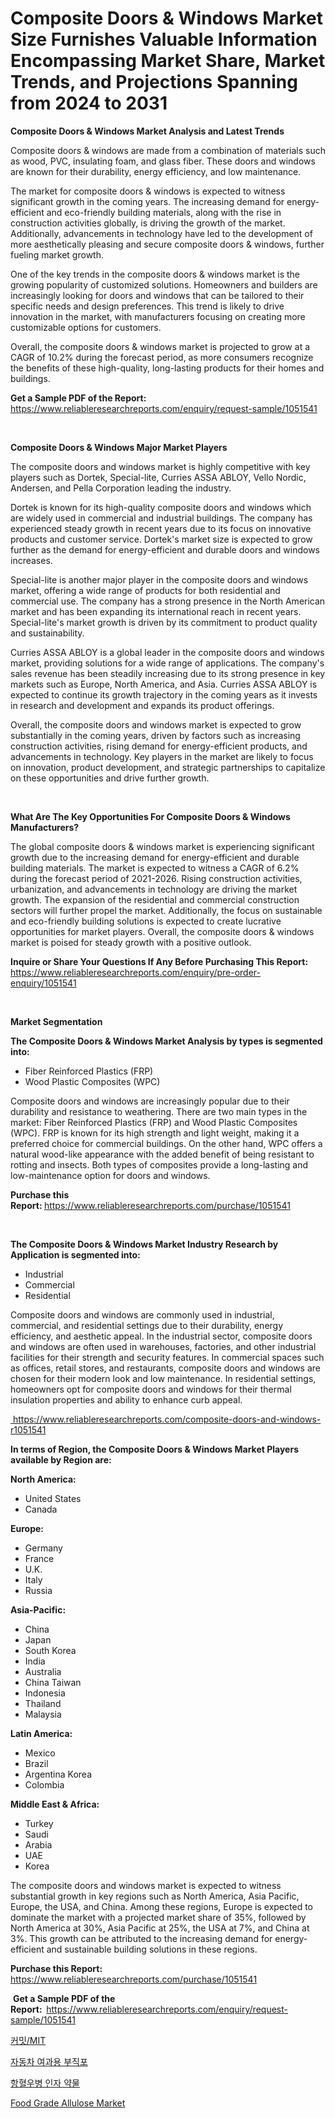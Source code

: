 <p><h1>Composite Doors & Windows Market Size Furnishes Valuable Information Encompassing Market Share, Market Trends, and Projections Spanning from 2024 to 2031</h1></p><p><strong>Composite Doors & Windows Market Analysis and Latest Trends</strong></p>
<p><p>Composite doors & windows are made from a combination of materials such as wood, PVC, insulating foam, and glass fiber. These doors and windows are known for their durability, energy efficiency, and low maintenance.</p><p>The market for composite doors & windows is expected to witness significant growth in the coming years. The increasing demand for energy-efficient and eco-friendly building materials, along with the rise in construction activities globally, is driving the growth of the market. Additionally, advancements in technology have led to the development of more aesthetically pleasing and secure composite doors & windows, further fueling market growth.</p><p>One of the key trends in the composite doors & windows market is the growing popularity of customized solutions. Homeowners and builders are increasingly looking for doors and windows that can be tailored to their specific needs and design preferences. This trend is likely to drive innovation in the market, with manufacturers focusing on creating more customizable options for customers.</p><p>Overall, the composite doors & windows market is projected to grow at a CAGR of 10.2% during the forecast period, as more consumers recognize the benefits of these high-quality, long-lasting products for their homes and buildings.</p></p>
<p><strong>Get a Sample PDF of the Report:&nbsp;</strong> <a href="https://www.reliableresearchreports.com/enquiry/request-sample/1051541">https://www.reliableresearchreports.com/enquiry/request-sample/1051541</a></p>
<p>&nbsp;</p>
<p><strong>Composite Doors & Windows Major Market Players</strong></p>
<p><p>The composite doors and windows market is highly competitive with key players such as Dortek, Special-lite, Curries ASSA ABLOY, Vello Nordic, Andersen, and Pella Corporation leading the industry. </p><p>Dortek is known for its high-quality composite doors and windows which are widely used in commercial and industrial buildings. The company has experienced steady growth in recent years due to its focus on innovative products and customer service. Dortek's market size is expected to grow further as the demand for energy-efficient and durable doors and windows increases.</p><p>Special-lite is another major player in the composite doors and windows market, offering a wide range of products for both residential and commercial use. The company has a strong presence in the North American market and has been expanding its international reach in recent years. Special-lite's market growth is driven by its commitment to product quality and sustainability.</p><p>Curries ASSA ABLOY is a global leader in the composite doors and windows market, providing solutions for a wide range of applications. The company's sales revenue has been steadily increasing due to its strong presence in key markets such as Europe, North America, and Asia. Curries ASSA ABLOY is expected to continue its growth trajectory in the coming years as it invests in research and development and expands its product offerings.</p><p>Overall, the composite doors and windows market is expected to grow substantially in the coming years, driven by factors such as increasing construction activities, rising demand for energy-efficient products, and advancements in technology. Key players in the market are likely to focus on innovation, product development, and strategic partnerships to capitalize on these opportunities and drive further growth.</p></p>
<p>&nbsp;</p>
<p><strong>What Are The Key Opportunities For Composite Doors & Windows Manufacturers?</strong></p>
<p><p>The global composite doors & windows market is experiencing significant growth due to the increasing demand for energy-efficient and durable building materials. The market is expected to witness a CAGR of 6.2% during the forecast period of 2021-2026. Rising construction activities, urbanization, and advancements in technology are driving the market growth. The expansion of the residential and commercial construction sectors will further propel the market. Additionally, the focus on sustainable and eco-friendly building solutions is expected to create lucrative opportunities for market players. Overall, the composite doors & windows market is poised for steady growth with a positive outlook.</p></p>
<p><strong>Inquire or Share Your Questions If Any Before Purchasing This Report:</strong> <a href="https://www.reliableresearchreports.com/enquiry/pre-order-enquiry/1051541">https://www.reliableresearchreports.com/enquiry/pre-order-enquiry/1051541</a></p>
<p>&nbsp;</p>
<p><strong>Market Segmentation</strong></p>
<p><strong>The Composite Doors & Windows Market Analysis by types is segmented into:</strong></p>
<p><ul><li>Fiber Reinforced Plastics (FRP)</li><li>Wood Plastic Composites (WPC)</li></ul></p>
<p><p>Composite doors and windows are increasingly popular due to their durability and resistance to weathering. There are two main types in the market: Fiber Reinforced Plastics (FRP) and Wood Plastic Composites (WPC). FRP is known for its high strength and light weight, making it a preferred choice for commercial buildings. On the other hand, WPC offers a natural wood-like appearance with the added benefit of being resistant to rotting and insects. Both types of composites provide a long-lasting and low-maintenance option for doors and windows.</p></p>
<p><strong>Purchase this Report:&nbsp;</strong><a href="https://www.reliableresearchreports.com/purchase/1051541">https://www.reliableresearchreports.com/purchase/1051541</a></p>
<p>&nbsp;</p>
<p><strong>The Composite Doors & Windows Market Industry Research by Application is segmented into:</strong></p>
<p><ul><li>Industrial</li><li>Commercial</li><li>Residential</li></ul></p>
<p><p>Composite doors and windows are commonly used in industrial, commercial, and residential settings due to their durability, energy efficiency, and aesthetic appeal. In the industrial sector, composite doors and windows are often used in warehouses, factories, and other industrial facilities for their strength and security features. In commercial spaces such as offices, retail stores, and restaurants, composite doors and windows are chosen for their modern look and low maintenance. In residential settings, homeowners opt for composite doors and windows for their thermal insulation properties and ability to enhance curb appeal.</p></p>
<p><a href="https://www.reliableresearchreports.com/composite-doors-and-windows-r1051541">&nbsp;https://www.reliableresearchreports.com/composite-doors-and-windows-r1051541</a></p>
<p><strong>In terms of Region, the Composite Doors & Windows Market Players available by Region are:</strong></p>
<p>
    <p> <strong> North America: </strong>
        <ul>
            <li>United States</li>
            <li>Canada</li>
        </ul>
        </p> 
    <p> <strong> Europe: </strong>
        <ul>
            <li>Germany</li>
            <li>France</li>
            <li>U.K.</li>
            <li>Italy</li>
            <li>Russia</li>
        </ul>
        </p> 
    <p> <strong> Asia-Pacific: </strong>
        <ul>
            <li>China</li>
            <li>Japan</li>
            <li>South Korea</li>
            <li>India</li>
            <li>Australia</li>
            <li>China Taiwan</li>
            <li>Indonesia</li>
            <li>Thailand</li>
            <li>Malaysia</li>
        </ul>
        </p> 
    <p> <strong> Latin America: </strong>
        <ul>
            <li>Mexico</li>
            <li>Brazil</li>
            <li>Argentina Korea</li>
            <li>Colombia</li>
        </ul>
        </p> 
    <p> <strong> Middle East & Africa: </strong>
        <ul>
            <li>Turkey</li>
            <li>Saudi</li>
            <li>Arabia</li>
            <li>UAE</li>
            <li>Korea</li>
        </ul>
    </p>
    </p>
<p><p>The composite doors and windows market is expected to witness substantial growth in key regions such as North America, Asia Pacific, Europe, the USA, and China. Among these regions, Europe is expected to dominate the market with a projected market share of 35%, followed by North America at 30%, Asia Pacific at 25%, the USA at 7%, and China at 3%. This growth can be attributed to the increasing demand for energy-efficient and sustainable building solutions in these regions.</p></p>
<p><strong>Purchase this Report: </strong><a href="https://www.reliableresearchreports.com/purchase/1051541">https://www.reliableresearchreports.com/purchase/1051541</a></p>
<p>&nbsp;<strong>Get a Sample PDF of the Report:&nbsp;&nbsp;</strong><a href="https://www.reliableresearchreports.com/enquiry/request-sample/1051541">https://www.reliableresearchreports.com/enquiry/request-sample/1051541</a></p>
<p><strong></strong></p>
<p><p><a href="https://medium.com/@angelardelean202220221/2024%EB%85%84%EB%B6%80%ED%84%B0-2031%EB%85%84%EA%B9%8C%EC%A7%80%EC%9D%98-cmit-mit-%EC%8B%9C%EC%9E%A5-%EC%A0%84%EB%A7%9D-%EB%B0%8F-%EC%98%88%EC%B8%A1-9ddac214326d">커밋/MIT</a></p><p><a href="https://github.com/mduzzalmduzzal601/Market-Research-Report-List-1/blob/main/9811820147043.md">자동차 여과용 부직포</a></p><p><a href="https://medium.com/@pepo3k/%EC%95%88%ED%8B%B0%ED%97%A4%EB%AA%A8%ED%95%84%EB%A6%AD-%ED%8C%A9%ED%84%B0-%EC%95%BD-%EC%8B%9C%EC%9E%A5-2024%EB%85%84%EB%B6%80%ED%84%B0-2031%EB%85%84%EA%B9%8C%EC%A7%80%EC%9D%98-%EC%82%B0%EC%97%85-%EB%8F%99%ED%96%A5-%EB%B0%8F-%EC%98%88%EC%B8%A1-c7f6f51878a5">항혈우병 인자 약물</a></p><p><a href="https://github.com/brendafegmorris532/Market-Research-Report-List-1/blob/main/food-grade-allulose-market.md">Food Grade Allulose Market</a></p></p>